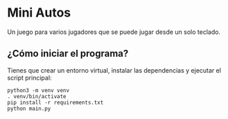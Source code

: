 # Mini Autos

Un juego para varios jugadores que se puede jugar desde un
solo teclado.


## ¿Cómo iniciar el programa?

Tienes que crear un entorno virtual, instalar las
dependencias y ejecutar el script principal:

```
python3 -m venv venv
. venv/bin/activate
pip install -r requirements.txt
python main.py
```
